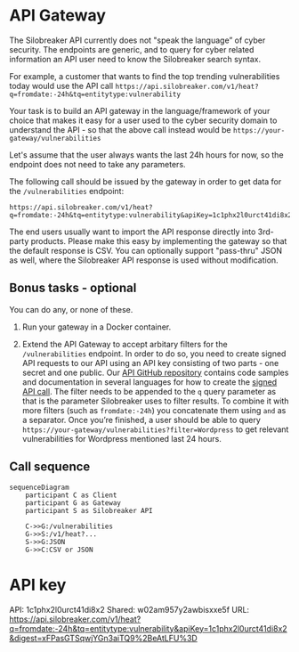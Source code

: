 # API Gateway

The Silobreaker API currently does not "speak the language” of cyber security. The endpoints are generic, and to query for cyber related information an API user need to know the Silobreaker search syntax.

For example, a customer that wants to find the top trending vulnerabilities today would use the API call
`https://api.silobreaker.com/v1/heat?q=fromdate:-24h&tq=entitytype:vulnerability`

Your task is to build an API gateway in the language/framework of your choice that makes it easy for a user used to the cyber security domain to understand the API - so that the above call instead would be
`https://your-gateway/vulnerabilities`

Let's assume that the user always wants the last 24h hours for now, so the endpoint does not need to take any parameters.

The following call should be issued by the gateway in order to get data for the `/vulnerabilities` endpoint:

```url
https://api.silobreaker.com/v1/heat?q=fromdate:-24h&tq=entitytype:vulnerability&apiKey=1c1phx2l0urct41di8x2&digest=xFPasGTSqwjYGn3aiTQ9%2BeAtLFU%3D
```

The end users usually want to import the API response directly into 3rd-party products. Please make this easy by implementing the gateway so that the default response is CSV. You can optionally support "pass-thru" JSON as well, where the Silobreaker API response is used without modification.

## Bonus tasks - optional

You can do any, or none of these.

1. Run your gateway in a Docker container.

2. Extend the API Gateway to accept arbitary filters for the `/vulnerabilities` endpoint. In order to do so, you need to create signed API requests to our API using an API key consisting of two parts - one secret and one public. Our [API GitHub repository](https://github.com/Silobreaker/Api) contains code samples and documentation in several languages for how to create the [signed API call](https://github.com/Silobreaker/Api/tree/master/samples/node). The filter needs to be appended to the `q` query parameter as that is the parameter Silobreaker uses to filter results. To combine it with more filters (such as `fromdate:-24h`) you concatenate them using `and` as a separator. Once you’re finished, a user should be able to query
   `https://your-gateway/vulnerabilities?filter=Wordpress`
   to get relevant vulnerabilities for Wordpress mentioned last 24 hours.

## Call sequence

```mermaid
sequenceDiagram
    participant C as Client
    participant G as Gateway
    participant S as Silobreaker API

    C->>G:/vulnerabilities
    G->>S:/v1/heat?...
    S->>G:JSON
    G->>C:CSV or JSON
```

# API key

API: 1c1phx2l0urct41di8x2
Shared: w02am957y2awbisxxe5f
URL: https://api.silobreaker.com/v1/heat?q=fromdate:-24h&tq=entitytype:vulnerability&apiKey=1c1phx2l0urct41di8x2&digest=xFPasGTSqwjYGn3aiTQ9%2BeAtLFU%3D
